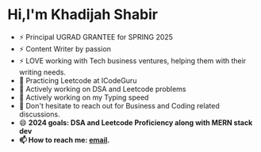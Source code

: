 <h1>Hi,I'm Khadijah Shabir</h1>


- ⚡ Principal UGRAD GRANTEE for SPRING 2025
- ⚡ Content Writer by passion 
- ⚡ LOVE working with Tech business ventures, helping them with their writing needs. 
- 🌱 Practicing Leetcode at ICodeGuru
- 🌱 Actively working on DSA and Leetcode problems 
- 🌱 Actively working on my Typing speed
- 💬 Don't hesitate to reach out for Business and Coding related discussions. 
- 😄 <b>2024 goals:<b> DSA and Leetcode Proficiency along with MERN stack dev
- 📫 How to reach me: [email](khadijahshabir65@gmail.com).




